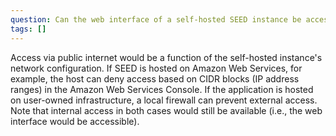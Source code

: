 ```yaml
---
question: Can the web interface of a self-hosted SEED instance be accessed via a local network, or is internet access required? Can access via local internet be disabled?
tags: []
---
```

Access via public internet would be a function of the self-hosted instance's network configuration. If SEED is hosted on Amazon Web Services, for example, the host can deny access based on CIDR blocks (IP address ranges) in the Amazon Web Services Console. If the application is hosted on user-owned infrastructure, a local firewall can prevent external access. Note that internal access in both cases would still be available (i.e., the web interface would be accessible).
